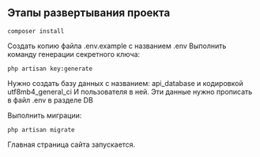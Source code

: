 ## Этапы развертывания проекта
    composer install
    
Создать копию файла .env.example с названием .env
Выполнить команду генерации секретного ключа:
    
    php artisan key:generate
    
   
Нужно создать базу данных с названием: api_database и кодировкой utf8mb4_general_ci
И пользователя в ней. Эти данные нужно прописать в файл .env в разделе DB

Выполнить миграции:

    php artisan migrate
Главная страница сайта запускается.


